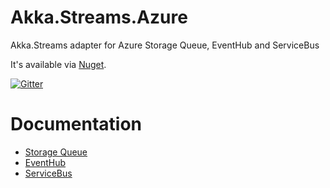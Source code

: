 # Akka.Streams.Azure
Akka.Streams adapter for Azure Storage Queue, EventHub and ServiceBus

It's available via [Nuget](https://www.nuget.org/packages/Akka.Streams.Azure).

[![Gitter](https://badges.gitter.im/Join%20Chat.svg)](https://gitter.im/akkadotnet/AkkaStreams?utm_source=badge&utm_medium=badge&utm_campaign=pr-badge&utm_content=badge) <br/>

# Documentation
- [Storage Queue](docs/StorageQueue.md)
- [EventHub](docs/EventHub.md)
- [ServiceBus](docs/ServiceBus.md)
